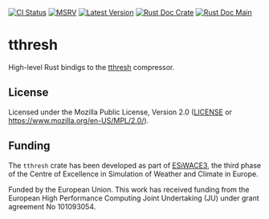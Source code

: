 [![CI Status]][workflow] [![MSRV]][repo] [![Latest Version]][crates.io] [![Rust Doc Crate]][docs.rs] [![Rust Doc Main]][docs]

[CI Status]: https://img.shields.io/github/actions/workflow/status/juntyr/tthresh-rs/ci.yml?branch=main
[workflow]: https://github.com/juntyr/tthresh-rs/actions/workflows/ci.yml?query=branch%3Amain

[MSRV]: https://img.shields.io/badge/MSRV-1.82.0-blue
[repo]: https://github.com/juntyr/tthresh-rs

[Latest Version]: https://img.shields.io/crates/v/tthresh
[crates.io]: https://crates.io/crates/tthresh

[Rust Doc Crate]: https://img.shields.io/docsrs/tthresh
[docs.rs]: https://docs.rs/tthresh/

[Rust Doc Main]: https://img.shields.io/badge/docs-main-blue
[docs]: https://juntyr.github.io/tthresh-rs/tthresh

# tthresh

High-level Rust bindigs to the [tthresh] compressor.

[tthresh]: https://github.com/rballester/tthresh

## License

Licensed under the Mozilla Public License, Version 2.0 ([LICENSE](LICENSE) or https://www.mozilla.org/en-US/MPL/2.0/).

## Funding

The `tthresh` crate has been developed as part of [ESiWACE3](https://www.esiwace.eu), the third phase of the Centre of Excellence in Simulation of Weather and Climate in Europe.

Funded by the European Union. This work has received funding from the European High Performance Computing Joint Undertaking (JU) under grant agreement No 101093054.
